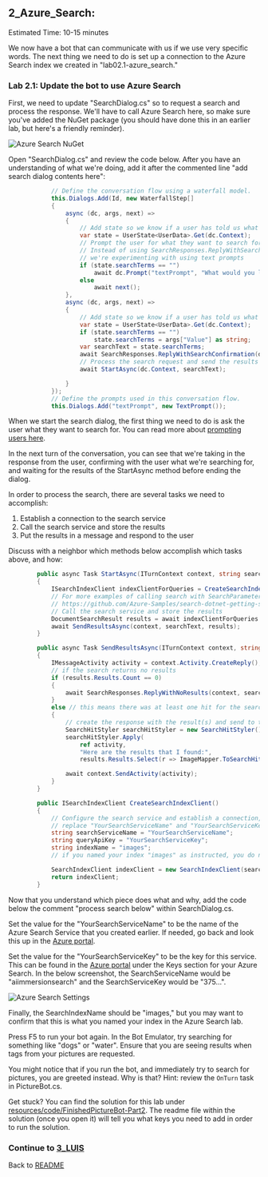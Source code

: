 ## 2_Azure_Search:
Estimated Time: 10-15 minutes

We now have a bot that can communicate with us if we use very specific words. The next thing we need to do is set up a connection to the Azure Search index we created in "lab02.1-azure_search." 

### Lab 2.1: Update the bot to use Azure Search

First, we need to update "SearchDialog.cs" so to request a search and process the response. We'll have to call Azure Search here, so make sure you've added the NuGet package (you should have done this in an earlier lab, but here's a friendly reminder).

![Azure Search NuGet](./resources/assets/AzureSearchNuGet.jpg) 

Open "SearchDialog.cs" and review the code below. After you have an understanding of what we're doing, add it after the commented line "add search dialog contents here":
```csharp
            // Define the conversation flow using a waterfall model.
            this.Dialogs.Add(Id, new WaterfallStep[]
            {
                async (dc, args, next) =>
                {
                    // Add state so we know if a user has told us what they want to search for
                    var state = UserState<UserData>.Get(dc.Context);
                    // Prompt the user for what they want to search for.
                    // Instead of using SearchResponses.ReplyWithSearchRequest,
                    // we're experimenting with using text prompts
                    if (state.searchTerms == "")
                        await dc.Prompt("textPrompt", "What would you like to search for?");
                    else
                        await next();
                },
                async (dc, args, next) =>
                {
                    // Add state so we know if a user has told us what they want to search for
                    var state = UserState<UserData>.Get(dc.Context);
                    if (state.searchTerms == "")
                        state.searchTerms = args["Value"] as string;
                    var searchText = state.searchTerms;
                    await SearchResponses.ReplyWithSearchConfirmation(dc.Context, searchText);
                    // Process the search request and send the results to the user
                    await StartAsync(dc.Context, searchText);

                }
            });
            // Define the prompts used in this conversation flow.
            this.Dialogs.Add("textPrompt", new TextPrompt());
```
When we start the search dialog, the first thing we need to do is ask the user what they want to search for. You can read more about [prompting users here](https://docs.microsoft.com/en-us/azure/bot-service/bot-builder-prompts?view=azure-bot-service-4.0&tabs=csharp).  

In the next turn of the conversation, you can see that we're taking in the response from the user, confirming with the user what we're searching for, and waiting for the results of the StartAsync method before ending the dialog.

In order to process the search, there are several tasks we need to accomplish:
1.  Establish a connection to the search service
2.  Call the search service and store the results
3.  Put the results in a message and respond to the user

Discuss with a neighbor which methods below accomplish which tasks above, and how:
```csharp
        public async Task StartAsync(ITurnContext context, string searchText)
        {
            ISearchIndexClient indexClientForQueries = CreateSearchIndexClient();
            // For more examples of calling search with SearchParameters, see
            // https://github.com/Azure-Samples/search-dotnet-getting-started/blob/master/DotNetHowTo/DotNetHowTo/Program.cs.  
            // Call the search service and store the results
            DocumentSearchResult results = await indexClientForQueries.Documents.SearchAsync(searchText);
            await SendResultsAsync(context, searchText, results);
        }

        public async Task SendResultsAsync(ITurnContext context, string searchText, DocumentSearchResult results)
        {
            IMessageActivity activity = context.Activity.CreateReply();
            // if the search returns no results
            if (results.Results.Count == 0)
            {
                await SearchResponses.ReplyWithNoResults(context, searchText);
            }
            else // this means there was at least one hit for the search
            {
                // create the response with the result(s) and send to the user
                SearchHitStyler searchHitStyler = new SearchHitStyler();
                searchHitStyler.Apply(
                    ref activity,
                    "Here are the results that I found:",
                    results.Results.Select(r => ImageMapper.ToSearchHit(r)).ToList().AsReadOnly());

                await context.SendActivity(activity);
            }
        }

        public ISearchIndexClient CreateSearchIndexClient()
        {
            // Configure the search service and establish a connection, call it in StartAsync()
            // replace "YourSearchServiceName" and "YourSearchServiceKey" with your search service values
            string searchServiceName = "YourSearchServiceName";
            string queryApiKey = "YourSearchServiceKey";
            string indexName = "images";
            // if you named your index "images" as instructed, you do not need to change this value

            SearchIndexClient indexClient = new SearchIndexClient(searchServiceName, indexName, new SearchCredentials(queryApiKey));
            return indexClient;
        }
```

Now that you understand which piece does what and why, add the code below the comment "process search below" within SearchDialog.cs.  

Set the value for the "YourSearchServiceName" to be the name of the Azure Search Service that you created earlier.  If needed, go back and look this up in the [Azure portal](https://portal.azure.com).  

Set the value for the "YourSearchServiceKey" to be the key for this service.  This can be found in the [Azure portal](https://portal.azure.com) under the Keys section for your Azure Search.  In the below screenshot, the SearchServiceName would be "aiimmersionsearch" and the SearchServiceKey would be "375...".  

![Azure Search Settings](./resources/assets/AzureSearchSettings.jpg) 

Finally, the SearchIndexName should be "images," but you may want to confirm that this is what you named your index in the Azure Search lab.  

Press F5 to run your bot again.  In the Bot Emulator, try searching for something like "dogs" or "water".  Ensure that you are seeing results when tags from your pictures are requested.  

You might notice that if you run the bot, and immediately try to search for pictures, you are greeted instead. Why is that? Hint: review the `OnTurn` task in PictureBot.cs.

Get stuck? You can find the solution for this lab under [resources/code/FinishedPictureBot-Part2](./resources/code/FinishedPictureBot-Part2). The readme file within the solution (once you open it) will tell you what keys you need to add in order to run the solution.   

### Continue to [3_LUIS](./3_LUIS.md)  
Back to [README](./0_README.md)
